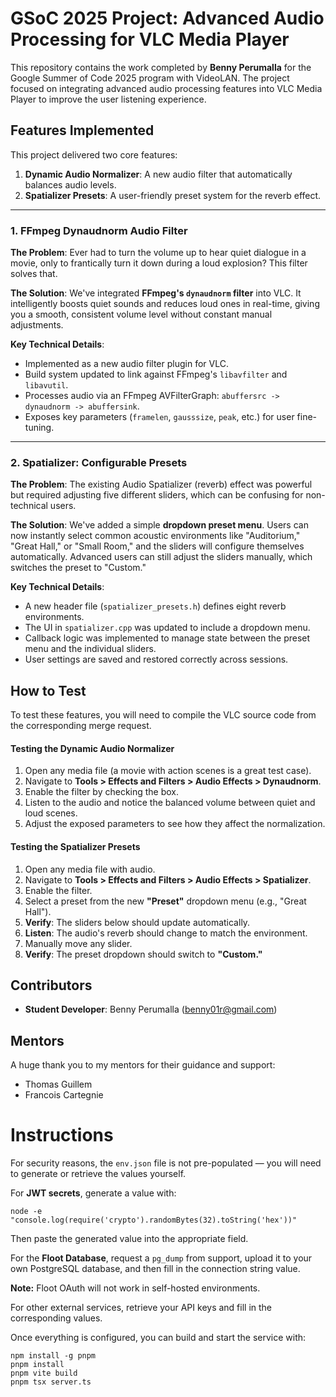 # GSoC 2025 Project: Advanced Audio Processing for VLC Media Player

This repository contains the work completed by **Benny Perumalla** for the Google Summer of Code 2025 program with VideoLAN. The project focused on integrating advanced audio processing features into VLC Media Player to improve the user listening experience.

## Features Implemented

This project delivered two core features:

1.  **Dynamic Audio Normalizer**: A new audio filter that automatically balances audio levels.
2.  **Spatializer Presets**: A user-friendly preset system for the reverb effect.

---

### 1. FFmpeg Dynaudnorm Audio Filter

**The Problem**: Ever had to turn the volume up to hear quiet dialogue in a movie, only to frantically turn it down during a loud explosion? This filter solves that.

**The Solution**: We've integrated **FFmpeg's `dynaudnorm` filter** into VLC. It intelligently boosts quiet sounds and reduces loud ones in real-time, giving you a smooth, consistent volume level without constant manual adjustments.

**Key Technical Details**:
* Implemented as a new audio filter plugin for VLC.
* Build system updated to link against FFmpeg's `libavfilter` and `libavutil`.
* Processes audio via an FFmpeg AVFilterGraph: `abuffersrc -> dynaudnorm -> abuffersink`.
* Exposes key parameters (`framelen`, `gausssize`, `peak`, etc.) for user fine-tuning.

---

### 2. Spatializer: Configurable Presets

**The Problem**: The existing Audio Spatializer (reverb) effect was powerful but required adjusting five different sliders, which can be confusing for non-technical users.

**The Solution**: We've added a simple **dropdown preset menu**. Users can now instantly select common acoustic environments like "Auditorium," "Great Hall," or "Small Room," and the sliders will configure themselves automatically. Advanced users can still adjust the sliders manually, which switches the preset to "Custom."

**Key Technical Details**:
* A new header file (`spatializer_presets.h`) defines eight reverb environments.
* The UI in `spatializer.cpp` was updated to include a dropdown menu.
* Callback logic was implemented to manage state between the preset menu and the individual sliders.
* User settings are saved and restored correctly across sessions.

## How to Test

To test these features, you will need to compile the VLC source code from the corresponding merge request.

#### Testing the Dynamic Audio Normalizer
1.  Open any media file (a movie with action scenes is a great test case).
2.  Navigate to **Tools > Effects and Filters > Audio Effects > Dynaudnorm**.
3.  Enable the filter by checking the box.
4.  Listen to the audio and notice the balanced volume between quiet and loud scenes.
5.  Adjust the exposed parameters to see how they affect the normalization.

#### Testing the Spatializer Presets
1.  Open any media file with audio.
2.  Navigate to **Tools > Effects and Filters > Audio Effects > Spatializer**.
3.  Enable the filter.
4.  Select a preset from the new **"Preset"** dropdown menu (e.g., "Great Hall").
5.  **Verify**: The sliders below should update automatically.
6.  **Listen**: The audio's reverb should change to match the environment.
7.  Manually move any slider.
8.  **Verify**: The preset dropdown should switch to **"Custom."**

## Contributors

* **Student Developer**: Benny Perumalla ([benny01r@gmail.com](mailto:benny01r@gmail.com))

## Mentors

A huge thank you to my mentors for their guidance and support:
* Thomas Guillem
* Francois Cartegnie

# Instructions

For security reasons, the `env.json` file is not pre-populated — you will need to generate or retrieve the values yourself.  

For **JWT secrets**, generate a value with:  

```
node -e "console.log(require('crypto').randomBytes(32).toString('hex'))"
```

Then paste the generated value into the appropriate field.  

For the **Floot Database**, request a `pg_dump` from support, upload it to your own PostgreSQL database, and then fill in the connection string value.  

**Note:** Floot OAuth will not work in self-hosted environments.  

For other external services, retrieve your API keys and fill in the corresponding values.  

Once everything is configured, you can build and start the service with:  

```
npm install -g pnpm
pnpm install
pnpm vite build
pnpm tsx server.ts
```
